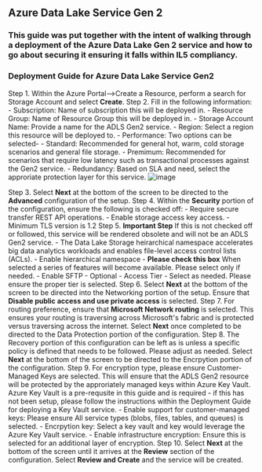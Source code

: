 ## Azure Data Lake Service Gen 2 

### This guide was put together with the intent of walking through a deployment of the Azure Data Lake Gen 2 service and how to go about securing it ensuring it falls within IL5 compliancy. 


### Deployment Guide for Azure Data Lake Service Gen2

Step 1. Within the Azure Portal-->Create a Resource, perform a search for Storage Account and select **Create**.
Step 2. Fill in the following information:
                    - Subscription: Name of subscription this will be deployed in.
                    - Resource Group: Name of Resource Group this will be deployed in.
                    - Storage Account Name: Provide a name for the ADLS Gen2 service.
                    - Region: Select a region this resource will be deployed to.
                    - Performance: Two options can be selected-
                              - Standard: Recommended for general hot, warm, cold storage scenarios and general file storage.
                              - Premimum: Recommended for scenarios that require low latency such as transactional processes against the Gen2 service.
                    - Redundancy: Based on SLA and need, select the approriate protection layer for this service.
                    ![image](https://user-images.githubusercontent.com/95705084/206785300-fc403311-7c79-4364-addc-5d1d009fb8c2.png)

Step 3. Select **Next** at the bottom of the screen to be directed to the **Advanced** configuration of the setup.
Step 4. Within the **Security** portion of the configuration, ensure the following is checked off:
          - Require secure transfer REST API operations.
          - Enable storage access key access.
          - Minimum TLS version is 1.2
Step 5. **Important Step** If this is not checked off or followed, this service will be rendered obsolete and will not be an ADLS Gen2 service. 
          - The Data Lake Storage heirarchical namespace accelerates big data analytics workloads and enables file-level access control lists (ACLs).
                     - Enable hierarchical namespace - **Please check this box** When selected a series of features will become available. Please select only if needed.
                     - Enable SFTP - Optional
                     - Access Tier - Select as needed. Please ensure the proper tier is selected.
Step 6. Select **Next** at the bottom of the screen to be directed into the Networking portion of the setup. Ensure that **Disable public access and use private access** is selected. 
Step 7. For routing preference, ensure that **Microsoft Network routing** is selected. This ensures your routing is traversing across Microsoft's fabric and is protected versus traversing across the internet. Select **Next** once completed to be directed to the Data Protection portion of the configuration.
Step 8. The Recovery portion of this configuration can be left as is unless a specific policy is defined that needs to be followed. Please adjust as needed. Select **Next** at the bottom of the screen to be directed to the Encrpytion portion of the configuration.
Step 9. For encryption type, please ensure Customer-Managed Keys are selected. This will ensure that the ADLS Gen2 resource will be protected by the approriately managed keys within Azure Key Vault. Azure Key Vault is a pre-requsite in this guide and is required - if this has not been setup, please follow the instructions within the Deployment Guide for deploying a Key Vault service.
                  - Enable support for customer-managed keys: Please ensure All service types (blobs, files, tables, and queues) is selected.
                  - Encrpytion key: Select a key vault and key would leverage the Azure Key Vault service. 
                  - Enable infrastructure encryption: Ensure this is selected for an additional layer of encryption.
Step 10. Select **Next** at the bottom of the screen until it arrives at the **Review** section of the configuration. Select **Review and Create** and the service will be created.

          
